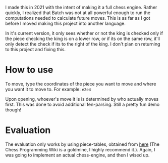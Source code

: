 I made this in 2021 with the intent of making it a full chess engine.
Rather quickly, I realized that Batch was not at all powerful enough
to run the computations needed to calculate future moves. This is as
far as I got before I moved making this project into another language.

In it's current version, it only sees whether or not the king is
checked only if the piece checking the king is on a lower row, or if
its on the same row, it'll only detect the check if its to the right
of the king. I don't plan on returning to this project and fixing this.
# How to use
To move, type the coordinates of the piece you want to move and where
you want it to move to. For example:
`e2e4`

Upon opening, whoever's move it is is determined by who actually moves first.
This was done to avoid additional fen-parsing.
Still a pretty fun demo though!

# Evaluation
The evaluation only works by using piece-tables, obtained from [here](https://www.chessprogramming.org/Simplified_Evaluation_Function) (The Chess Programming Wiki is a goldmine, I highly recommend it.). Again, I was going to implement an actual chess-engine, and then I wised up.